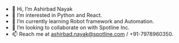 - 👋 Hi, I’m Ashirbad Nayak
- 👀 I’m interested in Python and React.
- 🌱 I’m currently learning Robot framework and Automation.
- 💞️ I’m looking to collaborate on with Spotline Inc.
- 📫 Reach me at ashirbad.nayak@spotline.com / +91-7978960350.

<!---
ashirbad-spotline/ashirbad-spotline is a ✨ special ✨ repository because its `README.md` (this file) appears on your GitHub profile.
You can click the Preview link to take a look at your changes.
--->

